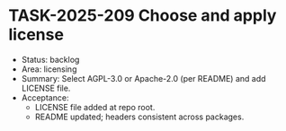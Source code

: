 # TASK-2025-209 Choose and apply license

- Status: backlog
- Area: licensing
- Summary: Select AGPL-3.0 or Apache-2.0 (per README) and add LICENSE file.
- Acceptance:
  - LICENSE file added at repo root.
  - README updated; headers consistent across packages.
